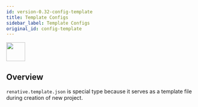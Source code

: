 ```yaml
---
id: version-0.32-config-template
title: Template Configs
sidebar_label: Template Configs
original_id: config-template
---
```


<img src="https://renative.org/img/ic_configuration.png" width=50 height=50 />

## Overview


`renative.template.json` is special type because it serves as a template file during creation of new project.
